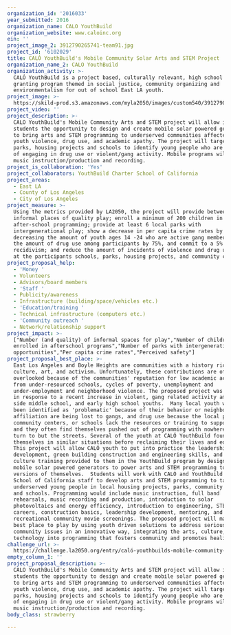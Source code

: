 ```yaml
---
organization_id: '2016033'
year_submitted: 2016
organization_name: CALO YouthBuild
organization_website: www.caloinc.org
ein: ''
project_image_2: 3912790265741-team91.jpg
project_id: '6102029'
title: CALÓ YouthBuild's Mobile Community Solar Arts and STEM Project
organization_name_2: CALO YouthBuild
organization_activity: >-
  CALÓ YouthBuild is a project based, culturally relevant, high school diploma
  granting program themed in social justice, community organizing and
  environmentalism for out of school East LA youth.
project_image: >-
  https://skild-prod.s3.amazonaws.com/myla2050/images/custom540/3912790265741-team91.jpg
project_video: ''
project_description: >-
  CALO YouthBuild's Mobile Community Arts and STEM project will allow its
  students the opportunity to design and create mobile solar powered generators
  to bring arts and STEM programming to underserved communities affected by
  youth violence, drug use, and academic apathy. The project will target local
  parks, housing projects and schools to identify young people who are at risk
  of engaging in drug use or violent/gang activity. Mobile programs will include
  music instruction/production and recording.
project_is_collaboration: 'Yes'
project_collaborators: YouthBuild Charter School of California
project_areas:
  - East LA
  - County of Los Angeles
  - City of Los Angeles
project_measure: >-
  Using the metrics provided by LA2050, the project will provide between 10-15
  informal places of quality play; enroll a minimum of 200 children in
  after-school programming; provide at least 6 local parks with
  intergenerational play; show a decrease in per capita crime rates by
  decreasing the amount of youth ages 14 -24 who are active gang members, reduce
  the amount of drug use among participants by 75%, and commit to a 5% rate of
  recidivism; and reduce the amount of incidents of violence and drug use by 75%
  at the participants schools, parks, housing projects, and community centers.
project_proposal_help:
  - 'Money '
  - Volunteers
  - Advisors/board members
  - 'Staff '
  - Publicity/awareness
  - Infrastructure (building/space/vehicles etc.)
  - 'Education/training '
  - Technical infrastructure (computers etc.)
  - 'Community outreach '
  - Network/relationship support
project_impact: >-
  ["Number (and quality) of informal spaces for play","Number of children
  enrolled in afterschool programs","Number of parks with intergenerational play
  opportunities","Per capita crime rates","Perceived safety"]
project_proposal_best_place: >-
  East Los Angeles and Boyle Heights are communities with a history rich in
  culture, art, and activism. Unfortunately, these contributions are often
  overlooked because of the communities' reputation for low academic achievement
  from under-resourced schools, cycles of poverty, unemployment and
  under-employment and neighborhood violence. The proposed project was developed
  in response to a recent increase in violent, gang related activity among east
  side middle school, and early high school youths.  Many local youth who have
  been identified as 'problematic' because of their behavior or neighborhood
  affiliation are being lost to gangs, and drug use because the local parks,
  community centers, or schools lack the resources or training to support them
  and they often find themselves pushed out of programming with nowhere else to
  turn to but the streets. Several of the youth at CALÓ YouthBuild found
  themselves in similar situations before reclaiming their lives and education. 
  This project will allow CALÓ youth to put into practice the leadership
  development, green building construction and engineering skills, and arts and
  culture training provided to them in the YouthBuild program by designing
  mobile solar powered generators to power arts and STEM programming to younger
  versions of themselves.  Students will work with CALÓ and YouthBuild Charter
  School of California staff to develop arts and STEM programming to take to
  underserved young people in local housing projects, parks, community centers,
  and schools. Programming would include music instruction, full band
  rehearsals, music recording and production, introduction to solar
  photovoltaics and energy efficiency, introduction to engineering, STEM
  careers, construction basics, leadership development, mentoring, and
  recreational community movie screenings. The proposed project will make LA the
  best place to play by using youth driven solutions to address serious
  community issues in an innovative way, integrating the arts, culture, and
  technology into programming that fosters community and promotes healing.
challenge_url: >-
  https://challenge.la2050.org/entry/caló-youthbuilds-mobile-community-solar-arts-and-stem-project
empty_column_1: ''
project_proposal_description: >-
  CALO YouthBuild's Mobile Community Arts and STEM project will allow its
  students the opportunity to design and create mobile solar powered generators
  to bring arts and STEM programming to underserved communities affected by
  youth violence, drug use, and academic apathy. The project will target local
  parks, housing projects and schools to identify young people who are at risk
  of engaging in drug use or violent/gang activity. Mobile programs will include
  music instruction/production and recording.
body_class: strawberry

---
```

